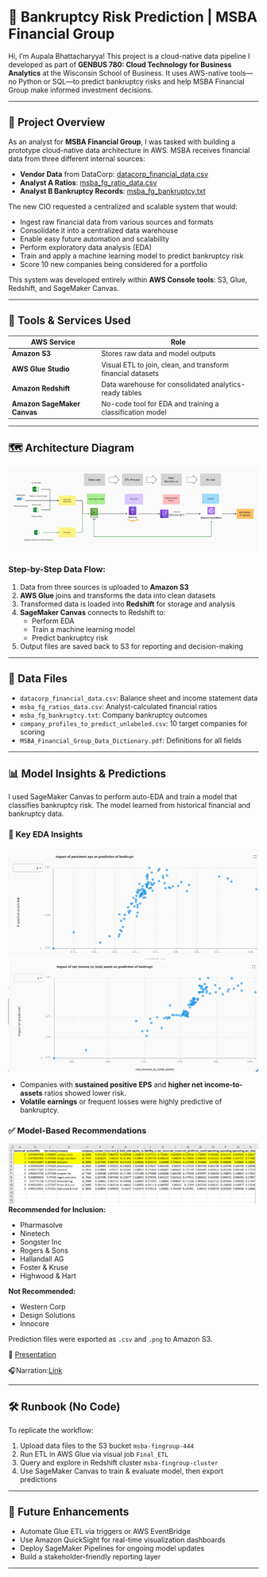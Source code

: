 # 🏦 Bankruptcy Risk Prediction | MSBA Financial Group

Hi, I’m Aupala Bhattacharyya! This project is a cloud-native data pipeline I developed as part of **GENBUS 780: Cloud Technology for Business Analytics** at the Wisconsin School of Business. It uses AWS-native tools—no Python or SQL—to predict bankruptcy risks and help MSBA Financial Group make informed investment decisions.

---

## 📌 Project Overview

As an analyst for **MSBA Financial Group**, I was tasked with building a prototype cloud-native data architecture in AWS. MSBA receives financial data from three different internal sources:

- **Vendor Data** from DataCorp: [datacorp_financial_data.csv](./datacorp_financial_data.csv)
- **Analyst A Ratios**: [msba_fg_ratio_data.csv](./msba_fg_ratio_data.csv)
- **Analyst B Bankruptcy Records**: [msba_fg_bankruptcy.txt](./msba_fg_bankruptcy.txt)

The new CIO requested a centralized and scalable system that would:

- Ingest raw financial data from various sources and formats
- Consolidate it into a centralized data warehouse
- Enable easy future automation and scalability
- Perform exploratory data analysis (EDA)
- Train and apply a machine learning model to predict bankruptcy risk
- Score 10 new companies being considered for a portfolio

This system was developed entirely within **AWS Console tools**: S3, Glue, Redshift, and SageMaker Canvas.

---

## 🧰 Tools & Services Used

| AWS Service              | Role                                                         |
|--------------------------|--------------------------------------------------------------|
| **Amazon S3**            | Stores raw data and model outputs                            |
| **AWS Glue Studio**      | Visual ETL to join, clean, and transform financial datasets  |
| **Amazon Redshift**      | Data warehouse for consolidated analytics-ready tables       |
| **Amazon SageMaker Canvas** | No-code tool for EDA and training a classification model  |

---

## 🗺 Architecture Diagram

![AWS Pipeline Architecture](./Picture1.png)

### Step-by-Step Data Flow:
1. Data from three sources is uploaded to **Amazon S3**
2. **AWS Glue** joins and transforms the data into clean datasets
3. Transformed data is loaded into **Redshift** for storage and analysis
4. **SageMaker Canvas** connects to Redshift to:
   - Perform EDA
   - Train a machine learning model
   - Predict bankruptcy risk
5. Output files are saved back to S3 for reporting and decision-making

---

## 📁 Data Files

- `datacorp_financial_data.csv`: Balance sheet and income statement data
- `msba_fg_ratios_data.csv`: Analyst-calculated financial ratios
- `msba_fg_bankruptcy.txt`: Company bankruptcy outcomes
- `company_profiles_to_predict_unlabeled.csv`: 10 target companies for scoring
- `MSBA_Financial_Group_Data_Dictionary.pdf`: Definitions for all fields

---

## 📊 Model Insights & Predictions

I used SageMaker Canvas to perform auto-EDA and train a model that classifies bankruptcy risk. The model learned from historical financial and bankruptcy data.

### 📌 Key EDA Insights
![EDA_Insights](./EDA.png)
![EDA2](./EDA2.png)
- Companies with **sustained positive EPS** and **higher net income-to-assets** ratios showed lower risk.
- **Volatile earnings** or frequent losses were highly predictive of bankruptcy.

### ✅ Model-Based Recommendations
![Output](./Output.png)
**Recommended for Inclusion:**
- Pharmasolve  
- Ninetech  
- Songster Inc  
- Rogers & Sons  
- Hallandall AG  
- Foster & Kruse  
- Highwood & Hart  

**Not Recommended:**
- Western Corp  
- Design Solutions  
- Innocore  

Prediction files were exported as `.csv` and `.png` to Amazon S3.

🧾 [Presentation](./CT_Aupala%20(1).pdf)

🎧Narration:[Link](https://www.loom.com/share/9b369b60dbf9468585e0f5e2f1a45606?sid=43bdb728-c6b8-4fd3-a4a8-1f03f2d75381)

---

## 🛠 Runbook (No Code)

To replicate the workflow:
1. Upload data files to the S3 bucket `msba-fingroup-444`
2. Run ETL in AWS Glue via visual job `Final_ETL`
3. Query and explore in Redshift cluster `msba-fingroup-cluster`
4. Use SageMaker Canvas to train & evaluate model, then export predictions

---

## 🔭 Future Enhancements

- Automate Glue ETL via triggers or AWS EventBridge
- Use Amazon QuickSight for real-time visualization dashboards
- Deploy SageMaker Pipelines for ongoing model updates
- Build a stakeholder-friendly reporting layer

---
